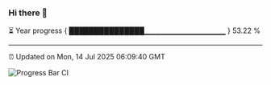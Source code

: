 ### Hi there 👋

⏳ Year progress { ███████████████▁▁▁▁▁▁▁▁▁▁▁▁▁▁▁ } 53.22 %

---

⏰ Updated on Mon, 14 Jul 2025 06:09:40 GMT

![Progress Bar CI](https://github.com/liununu/liununu/workflows/Progress%20Bar%20CI/badge.svg)
